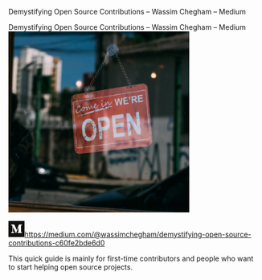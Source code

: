 Demystifying Open Source Contributions – Wassim Chegham – Medium

Demystifying Open Source Contributions – Wassim Chegham – Medium
![](../_resources/406b7c14d304a9ab56ab5586e9828eb1.png)

![](../_resources/a59c6579e2ce83f917bf56063cfff56c.png)https://medium.com/@wassimchegham/demystifying-open-source-contributions-c60fe2bde6d0

This quick guide is mainly for first-time contributors and people who want to start helping open source projects.